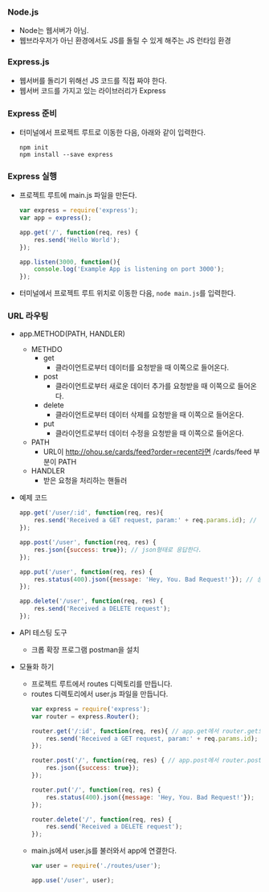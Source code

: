 ### Node.js
- Node는 웹서버가 아님.
- 웹브라우저가 아닌 환경에서도 JS를 돌릴 수 있게 해주는 JS 런타임 환경

### Express.js
- 웹서버를 돌리기 위해선 JS 코드를 직접 짜야 한다.
- 웹서버 코드를 가지고 있는 라이브러리가 Express

### Express 준비
- 터미널에서 프로젝트 루트로 이동한 다음, 아래와 같이 입력한다.
	```cli
	npm init
	npm install --save express
	```

### Express 실행
- 프로젝트 루트에 main.js 파일을 만든다.
	```javascript
	var express = require('express');
	var app = express();

	app.get('/', function(req, res) {
		res.send('Hello World');
	});

	app.listen(3000, function(){
		console.log('Example App is listening on port 3000');
	});
	```
- 터미널에서 프로젝트 루트 위치로 이동한 다음, ```node main.js```를 입력한다.

### URL 라우팅
- app.METHOD(PATH, HANDLER)
	- METHDO
		- get
			- 클라이언트로부터 데이터를 요청받을 때 이쪽으로 들어온다.
		- post
			- 클라이언트로부터 새로운 데이터 추가를 요청받을 때 이쪽으로 들어온다.
		- delete
			- 클라이언트로부터 데이터 삭제를 요청받을 때 이쪽으로 들어온다.
		- put
			- 클라이언트로부터 데이터 수정을 요청받을 때 이쪽으로 들어온다.
	- PATH
		- URL이 http://ohou.se/cards/feed?order=recent라면 /cards/feed 부분이 PATH
	- HANDLER
		- 받은 요청을 처리하는 핸들러
- 예제 코드
	```javascript
	app.get('/user/:id', function(req, res){
		res.send('Received a GET request, param:' + req.params.id); // 일반 텍스트 형태로 응답한다.
	});

	app.post('/user', function(req, res) {
		res.json({success: true}); // json형태로 응답한다.
	});

	app.put('/user', function(req, res) {
		res.status(400).json({message: 'Hey, You. Bad Request!'}); // 상태코드와 함께 json형태로 응답한다.
	});

	app.delete('/user', function(req, res) {
		res.send('Received a DELETE request');
	});

	```
- API 테스팅 도구
	- 크롭 확장 프로그램 postman을 설치
	
- 모듈화 하기
	- 프로젝트 루트에서 routes 디렉토리를 만듭니다.
	- routes 디렉토리에서 user.js 파일을 만듭니다.
		```javascript
		var express = require('express');
		var router = express.Router();

		router.get('/:id', function(req, res){ // app.get에서 router.get으로, /user/:id에서 /:id로 변경했다.
			res.send('Received a GET request, param:' + req.params.id);
		});

		router.post('/', function(req, res) { // app.post에서 router.post로, /user에서 /로 변경했다.
			res.json({success: true});
		});

		router.put('/', function(req, res) {
			res.status(400).json({message: 'Hey, You. Bad Request!'});
		});

		router.delete('/', function(req, res) {
			res.send('Received a DELETE request');
		});
		```
	- main.js에서 user.js를 불러와서 app에 연결한다.
		```javascript
		var user = require('./routes/user');

		app.use('/user', user);
		```
	




